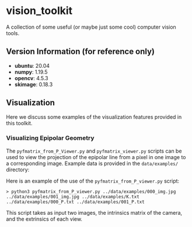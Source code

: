 # vision_toolkit
A collection of some useful (or maybe just some cool) computer vision tools.

## Version Information (for reference only)
* **ubuntu**:   20.04
* **numpy**:    1.19.5
* **opencv**:   4.5.3
* **skimage**:  0.18.3

## Visualization
Here we discuss some examples of the visualization features provided in this toolkit.

### Visualizing Epipolar Geometry
The ```pyfmatrix_from_P_Viewer.py``` and ```pyfmatrix_viewer.py``` scripts can be used to view the projection of the epipolar line from a pixel in one image to a corresponding image. Example data is provided in the ```data/examples/``` directory:

Here is an example of the use of the ```pyfmatrix_from_P_viewer.py``` script:
```
> python3 pyfmatrix_from_P_viewer.py ../data/examples/000_img.jpg ../data/examples/001_img.jpg ../data/examples/K.txt ../data/examples/000_P.txt ../data/examples/001_P.txt
```

This script takes as input two images, the intrinsics matrix of the camera, and the extrinsics of each view.
